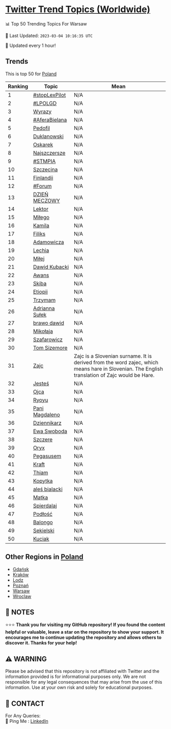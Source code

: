 [Twitter Trend Topics (Worldwide)](https://github.com/ErcinDedeoglu/Twitter-Trend-Topics)
==========


📊 Top 50 Trending Topics For Warsaw

📆 Last Updated: `2023-03-04 10:16:35 UTC`

🔧 Updated every 1 hour!


## Trends

This is top 50 for [Poland](</Poland>)

| Ranking | Topic | Mean |
| ------- | ------------ | ------------ |
| 1 | [#stopLexPilot](http://twitter.com/search?q=%23stopLexPilot) | N/A |
| 2 | [#LPOLGD](http://twitter.com/search?q=%23LPOLGD) | N/A |
| 3 | [Wyrazy](http://twitter.com/search?q=Wyrazy) | N/A |
| 4 | [#AferaBielana](http://twitter.com/search?q=%23AferaBielana) | N/A |
| 5 | [Pedofil](http://twitter.com/search?q=Pedofil) | N/A |
| 6 | [Duklanowski](http://twitter.com/search?q=Duklanowski) | N/A |
| 7 | [Oskarek](http://twitter.com/search?q=Oskarek) | N/A |
| 8 | [Najszczersze](http://twitter.com/search?q=Najszczersze) | N/A |
| 9 | [#STMPIA](http://twitter.com/search?q=%23STMPIA) | N/A |
| 10 | [Szczecina](http://twitter.com/search?q=Szczecina) | N/A |
| 11 | [Finlandii](http://twitter.com/search?q=Finlandii) | N/A |
| 12 | [#Forum](http://twitter.com/search?q=%23Forum) | N/A |
| 13 | [DZIEŃ MECZOWY](http://twitter.com/search?q=DZIE%c5%83+MECZOWY) | N/A |
| 14 | [Lektor](http://twitter.com/search?q=Lektor) | N/A |
| 15 | [Miłego](http://twitter.com/search?q=Mi%c5%82ego) | N/A |
| 16 | [Kamila](http://twitter.com/search?q=Kamila) | N/A |
| 17 | [Filiks](http://twitter.com/search?q=Filiks) | N/A |
| 18 | [Adamowicza](http://twitter.com/search?q=Adamowicza) | N/A |
| 19 | [Lechia](http://twitter.com/search?q=Lechia) | N/A |
| 20 | [Miłej](http://twitter.com/search?q=Mi%c5%82ej) | N/A |
| 21 | [Dawid Kubacki](http://twitter.com/search?q=Dawid+Kubacki) | N/A |
| 22 | [Awans](http://twitter.com/search?q=Awans) | N/A |
| 23 | [Skiba](http://twitter.com/search?q=Skiba) | N/A |
| 24 | [Etiopii](http://twitter.com/search?q=Etiopii) | N/A |
| 25 | [Trzymam](http://twitter.com/search?q=Trzymam) | N/A |
| 26 | [Adrianna Sułek](http://twitter.com/search?q=Adrianna+Su%c5%82ek) | N/A |
| 27 | [brawo dawid](http://twitter.com/search?q=brawo+dawid) | N/A |
| 28 | [Mikołaja](http://twitter.com/search?q=Miko%c5%82aja) | N/A |
| 29 | [Szafarowicz](http://twitter.com/search?q=Szafarowicz) | N/A |
| 30 | [Tom Sizemore](http://twitter.com/search?q=Tom+Sizemore) | N/A |
| 31 | [Zajc](http://twitter.com/search?q=Zajc) | Zajc is a Slovenian surname. It is derived from the word zajec, which means hare in Slovenian. The English translation of Zajc would be Hare. |
| 32 | [Jesteś](http://twitter.com/search?q=Jeste%c5%9b) | N/A |
| 33 | [Ojca](http://twitter.com/search?q=Ojca) | N/A |
| 34 | [Ryoyu](http://twitter.com/search?q=Ryoyu) | N/A |
| 35 | [Pani Magdaleno](http://twitter.com/search?q=Pani+Magdaleno) | N/A |
| 36 | [Dziennikarz](http://twitter.com/search?q=Dziennikarz) | N/A |
| 37 | [Ewa Swoboda](http://twitter.com/search?q=Ewa+Swoboda) | N/A |
| 38 | [Szczere](http://twitter.com/search?q=Szczere) | N/A |
| 39 | [Oryx](http://twitter.com/search?q=Oryx) | N/A |
| 40 | [Pegasusem](http://twitter.com/search?q=Pegasusem) | N/A |
| 41 | [Kraft](http://twitter.com/search?q=Kraft) | N/A |
| 42 | [Thiam](http://twitter.com/search?q=Thiam) | N/A |
| 43 | [Kopytka](http://twitter.com/search?q=Kopytka) | N/A |
| 44 | [aleś bialacki](http://twitter.com/search?q=ale%c5%9b+bialacki) | N/A |
| 45 | [Matka](http://twitter.com/search?q=Matka) | N/A |
| 46 | [Spierdalaj](http://twitter.com/search?q=Spierdalaj) | N/A |
| 47 | [Podłość](http://twitter.com/search?q=Pod%c5%82o%c5%9b%c4%87) | N/A |
| 48 | [Balongo](http://twitter.com/search?q=Balongo) | N/A |
| 49 | [Sekielski](http://twitter.com/search?q=Sekielski) | N/A |
| 50 | [Kuciak](http://twitter.com/search?q=Kuciak) | N/A |



## Other Regions in [Poland](</Poland>)

* [Gdańsk](</Poland/Gdańsk.md>)
* [Kraków](</Poland/Kraków.md>)
* [Lodz](</Poland/Lodz.md>)
* [Poznań](</Poland/Poznań.md>)
* [Warsaw](</Poland/Warsaw.md>)
* [Wroclaw](</Poland/Wroclaw.md>)



## 📝 NOTES

⭐⭐⭐ **Thank you for visiting my GitHub repository! If you found the content helpful or valuable, leave a star on the repository to show your support. It encourages me to continue updating the repository and allows others to discover it. Thanks for your help!**


## ⚠️ WARNING

Please be advised that this repository is not affiliated with Twitter and the information provided is for informational purposes only. We are not responsible for any legal consequences that may arise from the use of this information. Use at your own risk and solely for educational purposes.


## 📨 CONTACT

 For Any Queries:  
            🏓 Ping Me : [LinkedIn](https://www.linkedin.com/in/ercindedeoglu/)
